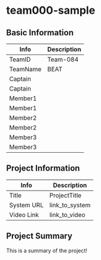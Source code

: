 # team000-sample

## Basic Information

|   Info      |        Description     |
| ----------- | ---------------------- |
| TeamID      |        Team-084        |
| TeamName    |           BEAT         |
| Captain     |                        |
| Captain     |                        |
| Member1     |                        |
| Member1     |                        |
| Member2     |                        |
| Member2     |                        |
| Member3     |                        |
| Member3     |                        |

## Project Information

|   Info      |        Description     |
| ----------- | ---------------------- |
|  Title      |       ProjectTitle     |
| System URL  |      link_to_system    |
| Video Link  |      link_to_video     |

## Project Summary

This is a summary of the project!
